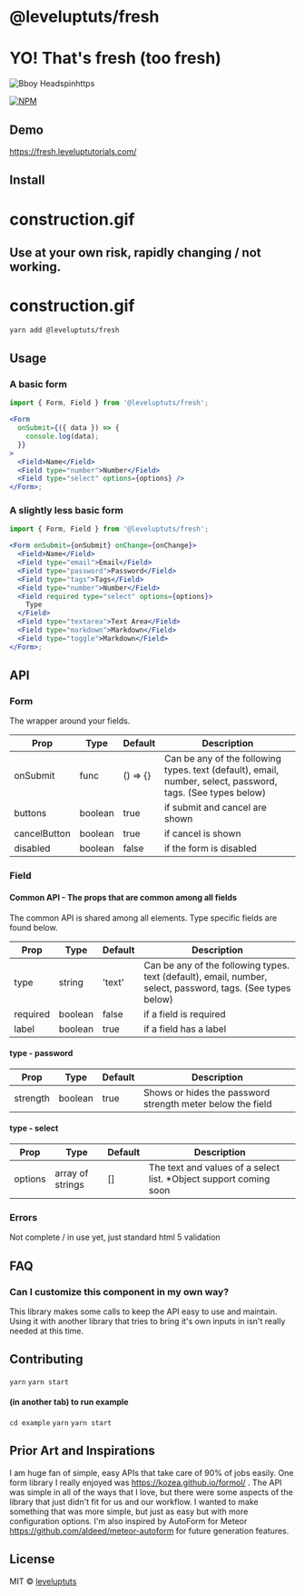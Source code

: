 # @leveluptuts/fresh

# YO! That's fresh (too fresh)

![Bboy Headspinhttps](https://media.giphy.com/media/mKMGLhoD8L4yc/giphy.gif)

[![NPM](https://img.shields.io/npm/v/@leveluptuts/fresh?color=82d8d8&logoColor=524763&style=for-the-badge)](https://www.npmjs.com/package/@leveluptuts/fresh)

## Demo

https://fresh.leveluptutorials.com/

## Install

# construction.gif

## Use at your own risk, rapidly changing / not working.

# construction.gif

```bash
yarn add @leveluptuts/fresh
```

## Usage

### A basic form

```jsx
import { Form, Field } from '@leveluptuts/fresh';

<Form
  onSubmit={({ data }) => {
    console.log(data);
  }}
>
  <Field>Name</Field>
  <Field type="number">Number</Field>
  <Field type="select" options={options} />
</Form>;
```

### A slightly less basic form

```jsx
import { Form, Field } from '@leveluptuts/fresh';

<Form onSubmit={onSubmit} onChange={onChange}>
  <Field>Name</Field>
  <Field type="email">Email</Field>
  <Field type="password">Password</Field>
  <Field type="tags">Tags</Field>
  <Field type="number">Number</Field>
  <Field required type="select" options={options}>
    Type
  </Field>
  <Field type="textarea">Text Area</Field>
  <Field type="markdown">Markdown</Field>
  <Field type="toggle">Markdown</Field>
</Form>;
```

## API

### Form

The wrapper around your fields.

| Prop         | Type    | Default  | Description                                                                                                 |
| ------------ | ------- | -------- | ----------------------------------------------------------------------------------------------------------- |
| onSubmit     | func    | () => {} | Can be any of the following types. text (default), email, number, select, password, tags. (See types below) |  |
| buttons      | boolean | true     | if submit and cancel are shown                                                                              |
| cancelButton | boolean | true     | if cancel is shown                                                                                          |
| disabled     | boolean | false    | if the form is disabled                                                                                     |

### Field

#### Common API - The props that are common among all fields

The common API is shared among all <Field /> elements. Type specific fields are found below.

| Prop     | Type    | Default | Description                                                                                                 |
| -------- | ------- | ------- | ----------------------------------------------------------------------------------------------------------- |
| type     | string  | 'text'  | Can be any of the following types. text (default), email, number, select, password, tags. (See types below) |
| required | boolean | false   | if a field is required                                                                                      |
| label    | boolean | true    | if a field has a label                                                                                      |

#### type - password

| Prop     | Type    | Default | Description                                                |
| -------- | ------- | ------- | ---------------------------------------------------------- |
| strength | boolean | true    | Shows or hides the password strength meter below the field |

#### type - select

| Prop    | Type             | Default | Description                                                        |
| ------- | ---------------- | ------- | ------------------------------------------------------------------ |
| options | array of strings | []      | The text and values of a select list. \*Object support coming soon |

### Errors

Not complete / in use yet, just standard html 5 validation

## FAQ

### Can I customize this component in my own way?

This library makes some calls to keep the API easy to use and maintain. Using it with another library that tries to bring it's own inputs in isn't really needed at this time.

## Contributing

`yarn`
`yarn start`

#### (in another tab) to run example

`cd example`
`yarn`
`yarn start`

## Prior Art and Inspirations

I am huge fan of simple, easy APIs that take care of 90% of jobs easily.
One form library I really enjoyed was https://kozea.github.io/formol/ .
The API was simple in all of the ways that I love, but there were some aspects of the library that just didn't fit for us and our workflow.
I wanted to make something that was more simple, but just as easy but with more configuration options.
I'm also inspired by AutoForm for Meteor https://github.com/aldeed/meteor-autoform for future generation features.

## License

MIT © [leveluptuts](https://github.com/leveluptuts)
